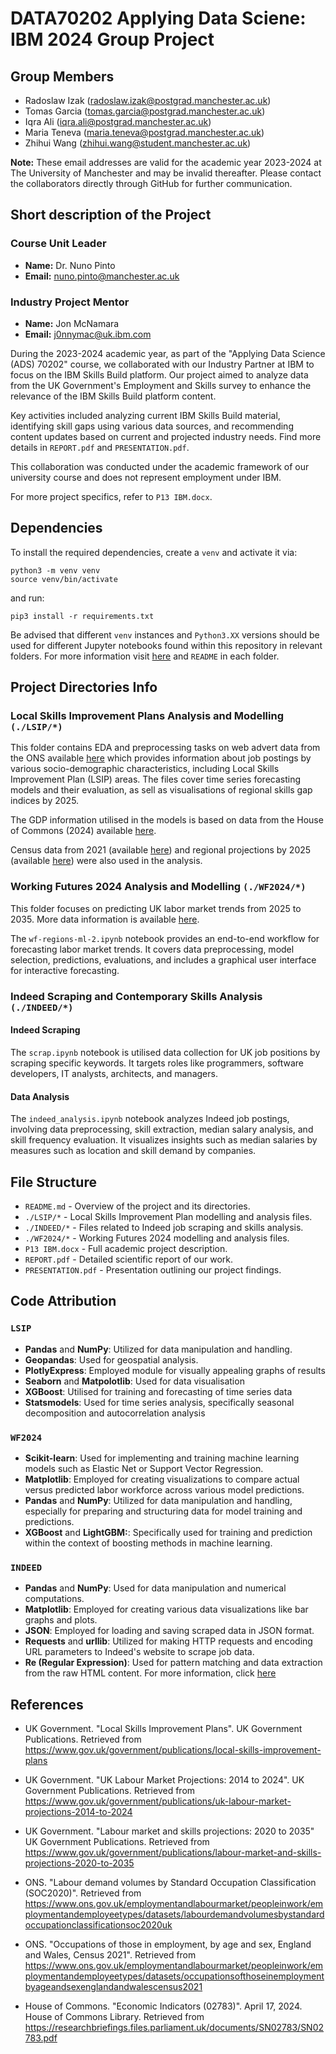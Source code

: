 # DATA70202 Applying Data Sciene: IBM 2024 Group Project

## Group Members
- Radoslaw Izak (radoslaw.izak@postgrad.manchester.ac.uk)
- Tomas Garcia (tomas.garcia@postgrad.manchester.ac.uk)
- Iqra Ali (iqra.ali@postgrad.manchester.ac.uk)
- Maria Teneva (maria.teneva@postgrad.manchester.ac.uk)
- Zhihui Wang (zhihui.wang@student.manchester.ac.uk)

**Note:** These email addresses are valid for the academic year 2023-2024 at The University of Manchester and may be invalid thereafter. Please contact the collaborators directly through GitHub for further communication.

## Short description of the Project
### Course Unit Leader
- **Name:** Dr. Nuno Pinto
- **Email:** [nuno.pinto@manchester.ac.uk](mailto:nuno.pinto@manchester.ac.uk)

### Industry Project Mentor
- **Name:** Jon McNamara
- **Email:** [j0nnymac@uk.ibm.com](mailto:j0nnymac@uk.ibm.com)

During the 2023-2024 academic year, as part of the "Applying Data Science (ADS) 70202" course, we collaborated with our Industry Partner at IBM to focus on the IBM Skills Build platform. Our project aimed to analyze data from the UK Government's Employment and Skills survey to enhance the relevance of the IBM Skills Build platform content.

Key activities included analyzing current IBM Skills Build material, identifying skill gaps using various data sources, and recommending content updates based on current and projected industry needs. Find more details in `REPORT.pdf` and `PRESENTATION.pdf`.

This collaboration was conducted under the academic framework of our university course and does not represent employment under IBM.

For more project specifics, refer to `P13 IBM.docx`.

## Dependencies

To install the required dependencies, create a `venv` and activate it via:
```
python3 -m venv venv
source venv/bin/activate
```

and run:

```
pip3 install -r requirements.txt
```

Be advised that different `venv` instances and `Python3.XX` versions should be used for different Jupyter notebooks found within this repository in relevant folders. For more information visit [here](https://code.visualstudio.com/docs/datascience/jupyter-notebooks) and `README` in each folder.

## Project Directories Info

### Local Skills Improvement Plans Analysis and Modelling `(./LSIP/*)`
This folder contains EDA and preprocessing tasks on web advert data from the ONS available [here](https://www.ons.gov.uk/employmentandlabourmarket/peopleinwork/employmentandemployeetypes/datasets/labourdemandvolumesbystandardoccupationclassificationsoc2020uk) which provides information about job postings by various socio-demographic characteristics, including Local Skills Improvement Plan (LSIP) areas. The files cover time series forecasting models and their evaluation, as sell as visualisations of regional skills gap indices by 2025.

The GDP information utilised in the models is based on data from the House of Commons (2024) available [here](https://researchbriefings.files.parliament.uk/documents/SN02783/SN02783.pdf).

Census data from 2021 (available [here](https://www.ons.gov.uk/employmentandlabourmarket/peopleinwork/employmentand)) and regional projections by 2025 (available [here](https://www.gov.uk/government/publications/labour-market-and-skills-projections-2020-to-2035)) were also used in the analysis.

### Working Futures 2024 Analysis and Modelling `(./WF2024/*)`
This folder focuses on predicting UK labor market trends from 2025 to 2035. More data information is available [here](https://www.gov.uk/government/publications/uk-labour-market-projections-2014-to-2024).

The `wf-regions-ml-2.ipynb` notebook provides an end-to-end workflow for forecasting labor market trends. It covers data preprocessing, model selection, predictions, evaluations, and includes a graphical user interface for interactive forecasting.

### Indeed Scraping and Contemporary Skills Analysis `(./INDEED/*)`
#### Indeed Scraping
The `scrap.ipynb` notebook is utilised data collection for UK job positions by scraping specific keywords. It targets roles like programmers, software developers, IT analysts, architects, and managers.

#### Data Analysis
The `indeed_analysis.ipynb` notebook analyzes Indeed job postings, involving data preprocessing, skill extraction, median salary analysis, and skill frequency evaluation. It visualizes insights such as median salaries by measures such as location and skill demand by companies.

## File Structure
* `README.md` - Overview of the project and its directories.
* `./LSIP/*` - Local Skills Improvement Plan modelling and analysis files.
* `./INDEED/*` - Files related to Indeed job scraping and skills analysis.
* `./WF2024/*` - Working Futures 2024 modelling and analysis files.
* `P13 IBM.docx` - Full academic project description.
* `REPORT.pdf` - Detailed scientific report of our work.
* `PRESENTATION.pdf` - Presentation outlining our project findings.

## Code Attribution
### `LSIP`
-  **Pandas** and **NumPy**: Utilized for data manipulation and handling.
-  **Geopandas**: Used for geospatial analysis.
-  **PlotlyExpress**: Employed module for visually appealing graphs of results
-  **Seaborn** and **Matpolotlib**: Used for data visualisation
-  **XGBoost**: Utilised for training and forecasting of time series data
-  **Statsmodels**: Used for time series analysis, specifically seasonal decomposition and autocorrelation analysis
  
### `WF2024`
- **Scikit-learn**: Used for implementing and training machine learning models such as Elastic Net or Support Vector Regression.
- **Matplotlib**: Employed for creating visualizations to compare actual versus predicted labor workforce across various model predictions.
- **Pandas** and **NumPy**: Utilized for data manipulation and handling, especially for preparing and structuring data for model training and predictions.
- **XGBoost** and **LightGBM:**: Specifically used for training and prediction within the context of boosting methods in machine learning.

### `INDEED`
- **Pandas** and **NumPy**: Used for data manipulation and numerical computations.
- **Matplotlib**: Employed for creating various data visualizations like bar graphs and plots.
- **JSON**: Employed for loading and saving scraped data in JSON format.
- **Requests** and **urllib**: Utilized for making HTTP requests and encoding URL parameters to Indeed's website to scrape job data.
- **Re (Regular Expression)**: Used for pattern matching and data extraction from the raw HTML content. For more information, click [here](https://stackoverflow.com/questions/1732348/regex-match-open-tags-except-xhtml-self-contained-tags)

## References
- UK Government. "Local Skills Improvement Plans". UK Government Publications. Retrieved from https://www.gov.uk/government/publications/local-skills-improvement-plans

- UK Government. "UK Labour Market Projections: 2014 to 2024". UK Government Publications. Retrieved from https://www.gov.uk/government/publications/uk-labour-market-projections-2014-to-2024

- UK Government. "Labour market and skills projections: 2020 to 2035" UK Government Publications. Retrieved from https://www.gov.uk/government/publications/labour-market-and-skills-projections-2020-to-2035

- ONS. "Labour demand volumes by Standard Occupation Classification (SOC2020)". Retrieved from https://www.ons.gov.uk/employmentandlabourmarket/peopleinwork/employmentandemployeetypes/datasets/labourdemandvolumesbystandardoccupationclassificationsoc2020uk

- ONS. "Occupations of those in employment, by age and sex, England and Wales, Census 2021". Retrieved from https://www.ons.gov.uk/employmentandlabourmarket/peopleinwork/employmentandemployeetypes/datasets/occupationsofthoseinemploymentbyageandsexenglandandwalescensus2021

- House of Commons. "Economic Indicators (02783)". April 17, 2024. House of Commons Library. Retrieved from https://researchbriefings.files.parliament.uk/documents/SN02783/SN02783.pdf

